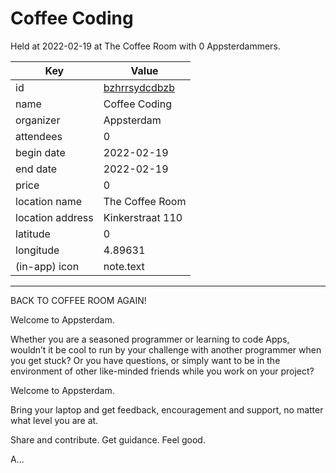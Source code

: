 # Coffee Coding
Held at 2022-02-19 at The Coffee Room with 0 Appsterdammers.
        
|Key|Value
|---|---|
|id|[bzhrrsydcdbzb](https://www.meetup.com/appsterdam/events/bzhrrsydcdbzb/)|
|name|Coffee Coding|
|organizer|Appsterdam|
|attendees|0|
|begin date|2022-02-19|
|end date|2022-02-19|
|price|0|
|location name|The Coffee Room|
|location address|Kinkerstraat 110|
|latitude|0|
|longitude|4.89631|
|(in-app) icon|note.text|

---

BACK TO COFFEE ROOM AGAIN!

Welcome to Appsterdam.

Whether you are a seasoned programmer or learning to code Apps, wouldn’t it be cool to run by your challenge with another programmer when you get stuck? Or you have questions, or simply want to be in the environment of other like-minded friends while you work on your project?

Welcome to Appsterdam.

Bring your laptop and get feedback, encouragement and support, no matter what level you are at.

Share and contribute. Get guidance. Feel good.

A...
